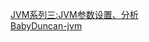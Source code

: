 [JVM系列三:JVM参数设置、分析](http://www.cnblogs.com/redcreen/archive/2011/05/04/2037057.html)   
[BabyDuncan-jvm](https://github.com/BabyDuncan/jvm)
